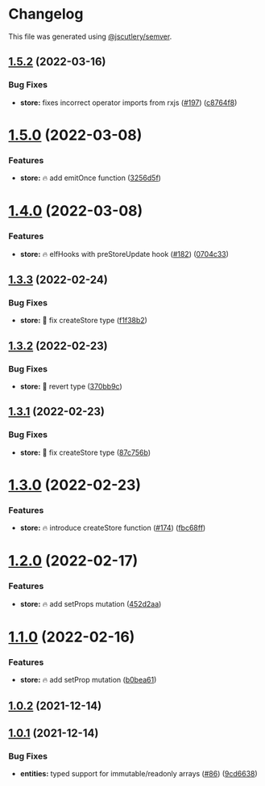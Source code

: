 # Changelog

This file was generated using [@jscutlery/semver](https://github.com/jscutlery/semver).

## [1.5.2](https://github.com/ngneat/elf/compare/store-1.5.0...store-1.5.2) (2022-03-16)


### Bug Fixes

* **store:** fixes incorrect operator imports from rxjs ([#197](https://github.com/ngneat/elf/issues/197)) ([c8764f8](https://github.com/ngneat/elf/commit/c8764f8ae04bbe5aa89520f329461232d90f7d88))



# [1.5.0](https://github.com/ngneat/elf/compare/store-1.4.0...store-1.5.0) (2022-03-08)


### Features

* **store:** 🔥 add emitOnce function ([3256d5f](https://github.com/ngneat/elf/commit/3256d5fbd1603ded8365c01c518862b3b6d6f3bf))


# [1.4.0](https://github.com/ngneat/elf/compare/store-1.3.3...store-1.4.0) (2022-03-08)


### Features

* **store:** 🔥 elfHooks with preStoreUpdate hook ([#182](https://github.com/ngneat/elf/issues/182)) ([0704c33](https://github.com/ngneat/elf/commit/0704c3399c58008fa33702276943832a54d5dd49))



## [1.3.3](https://github.com/ngneat/elf/compare/store-1.3.2...store-1.3.3) (2022-02-24)


### Bug Fixes

* **store:** 🐞 fix createStore type ([f1f38b2](https://github.com/ngneat/elf/commit/f1f38b26157ca237c1cb60f67ce055bab627fef7))



## [1.3.2](https://github.com/ngneat/elf/compare/store-1.3.1...store-1.3.2) (2022-02-23)


### Bug Fixes

* **store:** 🐞 revert type ([370bb9c](https://github.com/ngneat/elf/commit/370bb9cfb33b98dd88058469297e070ddaf2f83d))



## [1.3.1](https://github.com/ngneat/elf/compare/store-1.3.0...store-1.3.1) (2022-02-23)


### Bug Fixes

* **store:** 🐞 fix createStore type ([87c756b](https://github.com/ngneat/elf/commit/87c756b79c47cc0d225f3bc4633ae50a3363ef9e))



# [1.3.0](https://github.com/ngneat/elf/compare/store-1.2.0...store-1.3.0) (2022-02-23)


### Features

* **store:** 🔥 introduce createStore function ([#174](https://github.com/ngneat/elf/issues/174)) ([fbc68ff](https://github.com/ngneat/elf/commit/fbc68ff1dd91190486a74dea9637ce34a47fb9ea))



# [1.2.0](https://github.com/ngneat/elf/compare/store-1.1.0...store-1.2.0) (2022-02-17)


### Features

* **store:** 🔥 add setProps mutation ([452d2aa](https://github.com/ngneat/elf/commit/452d2aa56df7097aff4b387eee97702b0b1c4f24))



# [1.1.0](https://github.com/ngneat/elf/compare/store-1.0.2...store-1.1.0) (2022-02-16)


### Features

* **store:** 🔥 add setProp mutation ([b0bea61](https://github.com/ngneat/elf/commit/b0bea61e67e476559a58ce35018460f8bfac68fb))



## [1.0.2](https://github.com/ngneat/elf/compare/store-1.0.1...store-1.0.2) (2021-12-14)



## [1.0.1](https://github.com/ngneat/elf/compare/store-1.0.0...store-1.0.1) (2021-12-14)


### Bug Fixes

* **entities:** typed support for immutable/readonly arrays ([#86](https://github.com/ngneat/elf/issues/86)) ([9cd6638](https://github.com/ngneat/elf/commit/9cd66381b7b9562eda10c52cd63bc19017ec8bbb))

